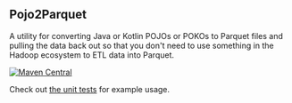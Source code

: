 ## Pojo2Parquet

A utility for converting Java or Kotlin POJOs or POKOs to Parquet files and pulling the data back out so that you don't need
to use something in the Hadoop ecosystem to ETL data into Parquet.

[![Maven Central](https://maven-badges.herokuapp.com/maven-central/com.github.huntersherms/Pojo2Parquet/badge.svg)](https://maven-badges.herokuapp.com/maven-central/com.github.huntersherms/Pojo2Parquet)

Check out [the unit tests](https://github.com/HunterSherms/Pojo2Parquet/blob/master/src/test/kotlin/com/blacklocus/pojo2parquet/Pojo2ParquetTest.kt) for example usage.

